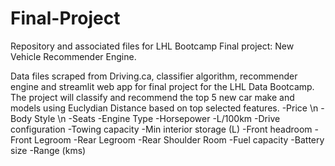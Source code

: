# Final-Project
Repository and associated files for LHL Bootcamp Final project: New Vehicle Recommender Engine.

Data files scraped from Driving.ca, classifier algorithm, recommender engine and streamlit web app for final project for the LHL Data Bootcamp.  The project will classify and recommend the top 5 new car make and models using Euclydian Distance based on top selected features.
  -Price \n
  -Body Style \n
  -Seats
  -Engine Type
  -Horsepower
  -L/100km
  -Drive configuration
  -Towing capacity
  -Min interior storage (L)
  -Front headroom
  -Front Legroom
  -Rear Legroom
  -Rear Shoulder Room
  -Fuel capacity
  -Battery size
  -Range (kms)
  
